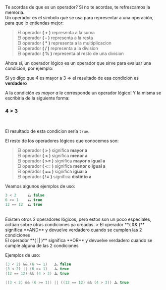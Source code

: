 Te acordas de que es un operador? Si no te acordas, te refrescamos la memoria.<br>
Un operador es el símbolo que se usa para representar a una operación, para que lo entiendas mejor:
> El operador **( + )** representa a la suma<br>
El operador **( - )** representa a la resta<br>
El operador **( * )** representa a la multiplicacion<br>
El operador **( / )** representa a la division<br>
El operador **( % )** representa al resto de una division<br>

Ahora sí, un operador lógico es un operador que sirve para evaluar una condicion, por ejemplo:

Si yo digo que 4 es mayor a 3 => el resultado de esa condicion es **verdadero**<br>

A la condición _es mayor a_ le corresponde un operador lógico! Y la misma se escribiria de la siguiente forma:<br>

### 4 **>** 3
<br>

El resultado de esta condicion sería `true`.
<br>

El resto de los operadores lógicos que conocemos son:<br>

> El operador **( > )** significa **mayor a**<br>
El operador **( < )** significa **menor a**<br>
El operador **( >= )** significa **mayor o igual a**<br>
El operador **( <= )** significa **menor o igual a**<br>
El operador **( == )** significa **igual a**<br>
El operador **( != )** significa **distinto a**<br>

Veamos algunos ejemplos de uso:<br>

``` c
3 < 2     ム false
6 >= 1    ム true
12 == 12  ム true
```
<br>
Existen otros 2 operadores lógicos, pero estos son un poco especiales, actúan sobre otras condiciones ya creadas.
> El operador **( && )** significa **AND** y devuelve verdadero cuando se cumplen las 2 condiciones<br>
El operador **( || )** significa **OR** y devuelve verdadero cuando se cumple alguna de las 2 condiciones<br>

Ejemplos de uso:<br>

``` c
(3 < 2) && (6 >= 1)   ム false
(3 < 2) || (6 >= 1)   ム true
(12 == 12) && (4 > 3) ム true

((3 < 2) && (6 >= 1)) || ((12 == 12) && (4 > 3)) ム true
```
